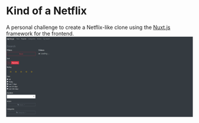 # Kind of a Netflix

A personal challenge to create a Netflix-like clone using the [Nuxt.js](https://nuxtjs.org) framework for the frontend.  
![screenshot](/assets/images/screenshot1.png "screenshot")

